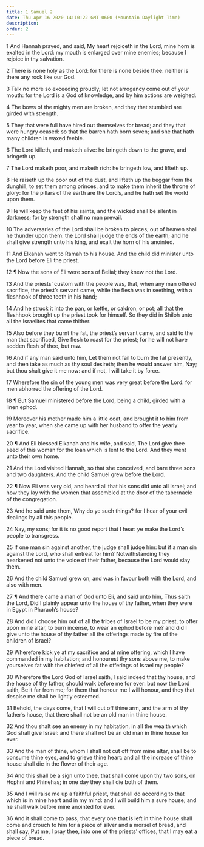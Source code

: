 ```yaml
---
title: 1 Samuel 2
date: Thu Apr 16 2020 14:10:22 GMT-0600 (Mountain Daylight Time)
description: 
order: 2
---
```


<p>
  1 And Hannah prayed, and said, My heart rejoiceth in the Lord, mine horn is
  exalted in the Lord: my mouth is enlarged over mine enemies; because I rejoice
  in thy salvation.
</p>
<p>
  2 There is none holy as the Lord: for there is none beside thee: neither is
  there any rock like our God.
</p>
<p>
  3 Talk no more so exceeding proudly; let not arrogancy come out of your mouth:
  for the Lord is a God of knowledge, and by him actions are weighed.
</p>
<p>
  4 The bows of the mighty men are broken, and they that stumbled are girded
  with strength.
</p>
<p>
  5 They that were full have hired out themselves for bread; and they that were
  hungry ceased: so that the barren hath born seven; and she that hath many
  children is waxed feeble.
</p>
<p>
  6 The Lord killeth, and maketh alive: he bringeth down to the grave, and
  bringeth up.
</p>
<p>7 The Lord maketh poor, and maketh rich: he bringeth low, and lifteth up.</p>
<p>
  8 He raiseth up the poor out of the dust, and lifteth up the beggar from the
  dunghill, to set them among princes, and to make them inherit the throne of
  glory: for the pillars of the earth are the Lord&#x2019;s, and he hath set the
  world upon them.
</p>
<p>
  9 He will keep the feet of his saints, and the wicked shall be silent in
  darkness; for by strength shall no man prevail.
</p>
<p>
  10 The adversaries of the Lord shall be broken to pieces; out of heaven shall
  he thunder upon them: the Lord shall judge the ends of the earth; and he shall
  give strength unto his king, and exalt the horn of his anointed.
</p>
<p>
  11 And Elkanah went to Ramah to his house. And the child did minister unto the
  Lord before Eli the priest.
</p>
<p>
  12 &#xB6; Now the sons of Eli were sons of Belial; they knew not the Lord.
</p>
<p>
  13 And the priests&#x2019; custom with the people was, that, when any man
  offered sacrifice, the priest&#x2019;s servant came, while the flesh was in
  seething, with a fleshhook of three teeth in his hand;
</p>
<p>
  14 And he struck it into the pan, or kettle, or caldron, or pot; all that the
  fleshhook brought up the priest took for himself. So they did in Shiloh unto
  all the Israelites that came thither.
</p>
<p>
  15 Also before they burnt the fat, the priest&#x2019;s servant came, and said
  to the man that sacrificed, Give flesh to roast for the priest; for he will
  not have sodden flesh of thee, but raw.
</p>
<p>
  16 And if any man said unto him, Let them not fail to burn the fat presently,
  and then take as much as thy soul desireth; then he would answer him, Nay; but
  thou shalt give it me now: and if not, I will take it by force.
</p>
<p>
  17 Wherefore the sin of the young men was very great before the Lord: for men
  abhorred the offering of the Lord.
</p>
<p>
  18 &#xB6; But Samuel ministered before the Lord, being a child, girded with a
  linen ephod.
</p>
<p>
  19 Moreover his mother made him a little coat, and brought it to him from year
  to year, when she came up with her husband to offer the yearly sacrifice.
</p>
<p>
  20 &#xB6; And Eli blessed Elkanah and his wife, and said, The Lord give thee
  seed of this woman for the loan which is lent to the Lord. And they went unto
  their own home.
</p>
<p>
  21 And the Lord visited Hannah, so that she conceived, and bare three sons and
  two daughters. And the child Samuel grew before the Lord.
</p>
<p>
  22 &#xB6; Now Eli was very old, and heard all that his sons did unto all
  Israel; and how they lay with the women that assembled at the door of the
  tabernacle of the congregation.
</p>
<p>
  23 And he said unto them, Why do ye such things? for I hear of your evil
  dealings by all this people.
</p>
<p>
  24 Nay, my sons; for it is no good report that I hear: ye make the
  Lord&#x2019;s people to transgress.
</p>
<p>
  25 If one man sin against another, the judge shall judge him: but if a man sin
  against the Lord, who shall entreat for him? Notwithstanding they hearkened
  not unto the voice of their father, because the Lord would slay them.
</p>
<p>
  26 And the child Samuel grew on, and was in favour both with the Lord, and
  also with men.
</p>
<p>
  27 &#xB6; And there came a man of God unto Eli, and said unto him, Thus saith
  the Lord, Did I plainly appear unto the house of thy father, when they were in
  Egypt in Pharaoh&#x2019;s house?
</p>
<p>
  28 And did I choose him out of all the tribes of Israel to be my priest, to
  offer upon mine altar, to burn incense, to wear an ephod before me? and did I
  give unto the house of thy father all the offerings made by fire of the
  children of Israel?
</p>
<p>
  29 Wherefore kick ye at my sacrifice and at mine offering, which I have
  commanded in my habitation; and honourest thy sons above me, to make
  yourselves fat with the chiefest of all the offerings of Israel my people?
</p>
<p>
  30 Wherefore the Lord God of Israel saith, I said indeed that thy house, and
  the house of thy father, should walk before me for ever: but now the Lord
  saith, Be it far from me; for them that honour me I will honour, and they that
  despise me shall be lightly esteemed.
</p>
<p>
  31 Behold, the days come, that I will cut off thine arm, and the arm of thy
  father&#x2019;s house, that there shall not be an old man in thine house.
</p>
<p>
  32 And thou shalt see an enemy in my habitation, in all the wealth which God
  shall give Israel: and there shall not be an old man in thine house for ever.
</p>
<p>
  33 And the man of thine, whom I shall not cut off from mine altar, shall be to
  consume thine eyes, and to grieve thine heart: and all the increase of thine
  house shall die in the flower of their age.
</p>
<p>
  34 And this shall be a sign unto thee, that shall come upon thy two sons, on
  Hophni and Phinehas; in one day they shall die both of them.
</p>
<p>
  35 And I will raise me up a faithful priest, that shall do according to that
  which is in mine heart and in my mind: and I will build him a sure house; and
  he shall walk before mine anointed for ever.
</p>
<p>
  36 And it shall come to pass, that every one that is left in thine house shall
  come and crouch to him for a piece of silver and a morsel of bread, and shall
  say, Put me, I pray thee, into one of the priests&#x2019; offices, that I may
  eat a piece of bread.
</p>
